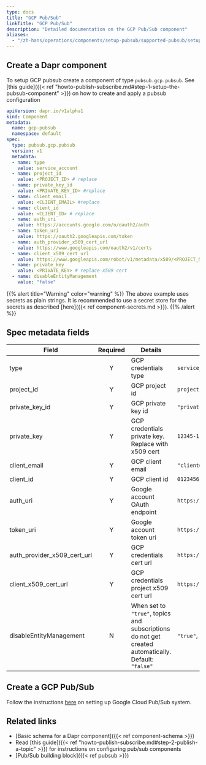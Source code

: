 ```yaml
---
type: docs
title: "GCP Pub/Sub"
linkTitle: "GCP Pub/Sub"
description: "Detailed documentation on the GCP Pub/Sub component"
aliases: 
  - "/zh-hans/operations/components/setup-pubsub/supported-pubsub/setup-gcp/"
---
```


## Create a Dapr component

To setup GCP pubsub create a component of type `pubsub.gcp.pubsub`. See [this guide]({{< ref "howto-publish-subscribe.md#step-1-setup-the-pubsub-component" >}}) on how to create and apply a pubsub configuration

```yaml
apiVersion: dapr.io/v1alpha1
kind: Component
metadata:
  name: gcp-pubsub
  namespace: default
spec:
  type: pubsub.gcp.pubsub
  version: v1
  metadata:
  - name: type
    value: service_account
  - name: project_id
    value: <PROJECT_ID> # replace
  - name: private_key_id
    value: <PRIVATE_KEY_ID> #replace
  - name: client_email
    value: <CLIENT_EMAIL> #replace
  - name: client_id
    value: <CLIENT_ID> # replace
  - name: auth_uri
    value: https://accounts.google.com/o/oauth2/auth
  - name: token_uri
    value: https://oauth2.googleapis.com/token
  - name: auth_provider_x509_cert_url
    value: https://www.googleapis.com/oauth2/v1/certs
  - name: client_x509_cert_url
    value: https://www.googleapis.com/robot/v1/metadata/x509/<PROJECT_NAME>.iam.gserviceaccount.com #replace PROJECT_NAME
  - name: private_key
    value: <PRIVATE_KEY> # replace x509 cert  
  - name: disableEntityManagement
    value: "false"
```
{{% alert title="Warning" color="warning" %}}
The above example uses secrets as plain strings. It is recommended to use a secret store for the secrets as described [here]({{< ref component-secrets.md >}}).
{{% /alert %}}

## Spec metadata fields

| Field              | Required | Details | Example |
|--------------------|:--------:|---------|---------|
| type           | Y | GCP credentials type  | `service_account`
| project_id     | Y | GCP project id| `projectId`
| private_key_id | Y | GCP private key id | `"privateKeyId"`
| private_key    | Y | GCP credentials private key. Replace with x509 cert | `12345-12345`
| client_email   | Y | GCP client email  | `"client@email.com"`
| client_id      | Y |  GCP client id | `0123456789-0123456789`
| auth_uri       | Y | Google account OAuth endpoint | `https://accounts.google.com/o/oauth2/auth`
| token_uri      | Y | Google account token uri | `https://oauth2.googleapis.com/token`
| auth_provider_x509_cert_url | Y | GCP credentials cert url | `https://www.googleapis.com/oauth2/v1/certs`
| client_x509_cert_url | Y | GCP credentials project x509 cert url | `https://www.googleapis.com/robot/v1/metadata/x509/<PROJECT_NAME>.iam.gserviceaccount.com`
| disableEntityManagement | N | When set to `"true"`, topics and subscriptions do not get created automatically. Default: `"false"` | `"true"`, `"false"`

## Create a GCP Pub/Sub

Follow the instructions [here](https://cloud.google.com/pubsub/docs/quickstart-console) on setting up Google Cloud Pub/Sub system.

## Related links
- [Basic schema for a Dapr component]({{< ref component-schema >}})
- Read [this guide]({{< ref "howto-publish-subscribe.md#step-2-publish-a-topic" >}}) for instructions on configuring pub/sub components
- [Pub/Sub building block]({{< ref pubsub >}})